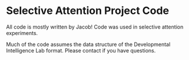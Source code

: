 # Selective Attention Project Code

All code is mostly written by Jacob! Code was used in selective attention experiments. 

Much of the code assumes the data structure of the Developmental Intelligence Lab format. Please contact if you have questions.
